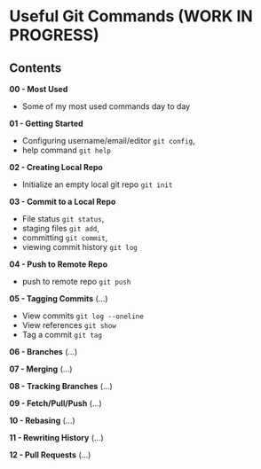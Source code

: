 # Useful Git Commands (WORK IN PROGRESS)

## Contents

**00 - Most Used** 

- Some of my most used commands day to day

**01 - Getting Started** 

- Configuring username/email/editor ```git config```,
- help command ```git help```

**02 - Creating Local Repo** 

- Initialize an empty local git repo ```git init```

**03 - Commit to a Local Repo** 

- File status ```git status```,
- staging files ```git add```,
- committing ```git commit```,
- viewing commit history ```git log```

**04 - Push to Remote Repo**

- push to remote repo ```git push```

**05 - Tagging Commits** (...)

- View commits ```git log --oneline```
- View references ```git show```
- Tag a commit ```git tag``` 

**06 - Branches** (...)

**07 - Merging** (...)

**08 - Tracking Branches** (...)

**09 - Fetch/Pull/Push** (...)

**10 - Rebasing** (...)

**11 - Rewriting History** (...)

**12 - Pull Requests** (...)
